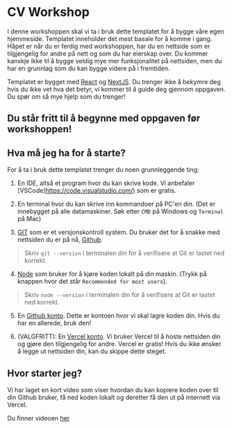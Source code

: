 # CV Workshop

I denne workshoppen skal vi ta i bruk dette templatet for å bygge våre egen hjemmeside. Templatet inneholder det mest basale for å komme i gang. Håpet er når du er ferdig med workshoppen, har du en nettside som er tilgjengelig for andre på nett og som du har eierskap over. Du kommer kanskje ikke til å bygge veldig mye mer funksjonalitet på nettsiden, men du har en grunnlag som du kan bygge videre på i fremtiden.

Templatet er bygget med [React](https://react.dev) og [NextJS](https://nextjs.org). Du trenger ikke å bekymre deg hvis du ikke vet hva det betyr, vi kommer til å guide deg gjennom oppgaven. Du spør om så mye hjelp som du trenger!

## Du står fritt til å begynne med oppgaven før workshoppen!

## Hva må jeg ha for å starte?

For å ta i bruk dette templatet trenger du noen grunnleggende ting:

1. En IDE, altså et program hvor du kan skrive kode. Vi anbefaler [VSCode]https://code.visualstudio.com/) som er gratis.

2. En terminal hvor du kan skrive inn kommandoer på PC'en din. (Det er innebygget på alle datamaskiner. Søk etter `CMD` på Windows og `Terminal` på Mac)

3. [GIT](https://git-scm.com/downloads) som er et versjonskontroll system. Du bruker det for å snakke med nettsiden du er på nå, [Github](https://github.com).

> Skriv `git --version` i terminalen din for å verifisere at Git er lastet ned korrekt.

4. [Node](https://nodejs.org/en) som bruker for å kjøre koden lokalt på din maskin. (Trykk på knappen hvor det står `Recommended for most users`).

> Skriv `node --version` i terminalen din for å verifisere at Git er lastet ned korrekt.

5. En [Github konto](https://github.com/join). Dette er kontoen hvor vi skal lagre koden din. Hvis du har en allerede, bruk den!

6. (VALGFRITT): En [Vercel konto](https://vercel.com). Vi bruker Vercel til å hoste nettsiden din og gjøre den tilgjengelig for andre. Vercel er gratis! Hvis du ikke ønsker å legge ut nettsiden din, kan du skippe dette steget.

## Hvor starter jeg?

Vi har laget en kort video som viser hvordan du kan kopiere koden over til din Github bruker, få ned koden lokalt og deretter få den ut på internett via Vercel.

Du finner videoen [her](./videos/deploy.mov)
